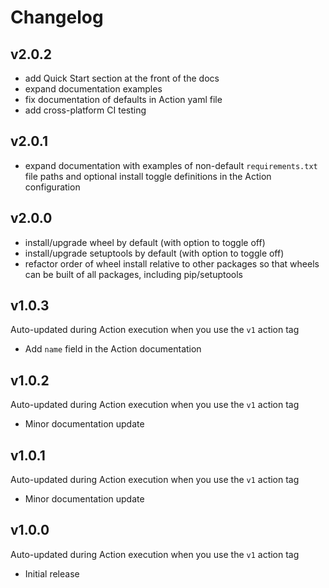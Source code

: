 # Changelog

## v2.0.2

- add Quick Start section at the front of the docs
- expand documentation examples
- fix documentation of defaults in Action yaml file
- add cross-platform CI testing

## v2.0.1

- expand documentation with examples of non-default `requirements.txt` file paths and optional install toggle definitions in the Action configuration

## v2.0.0

- install/upgrade wheel by default (with option to toggle off)
- install/upgrade setuptools by default (with option to toggle off)
- refactor order of wheel install relative to other packages so that wheels can be built of all packages, including pip/setuptools

## v1.0.3

Auto-updated during Action execution when you use the `v1` action tag

- Add `name` field in the Action documentation

## v1.0.2

Auto-updated during Action execution when you use the `v1` action tag

- Minor documentation update

## v1.0.1

Auto-updated during Action execution when you use the `v1` action tag

- Minor documentation update

## v1.0.0

Auto-updated during Action execution when you use the `v1` action tag

- Initial release

